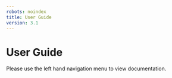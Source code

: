```yaml
---
robots: noindex
title: User Guide
version: 3.1
---
```


# User Guide

Please use the left hand navigation menu to view documentation.
